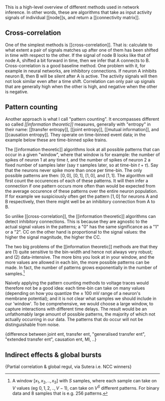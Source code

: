 This is a high-level overview of different methods used in network inference. In other words, these are algorithms that take as input activity signals of individual [[node]]s, and return a [[connectivity matrix]].


## Cross-correlation

One of the simplest methods is [[cross-correlation]]. That is: calculate to what extent a pair of signals matches up after one of them has been shifted in time with respect to the other. If the signal of node B looks like that of node A, shifted a bit forward in time, then we infer that A connects to B.
Cross-correlation is a good baseline method. One problem with it, for example in neural networks, are inhibitory connections. If neuron A inhibits neuron B, then B will be silent after A is active. The activity signals will then not look similar even after a time shift. Correlation can only pair up signals that are generally high when the other is high, and negative when the other is negative.


## Pattern counting

Another approach is what I call "pattern counting". It encompasses different so called *[[information theoretic]]* measures, generally with "entropy" in their name: [[transfer entropy]], [[joint entropy]], [[mutual information]], and [[causation entropy]]. They operate on time-binned event data; in the example below these are time-binned spike trains.

The [[information theoretic]] algorithms look at all possible patterns that can occur in a given "window", where that window is for example: the number of spikes of neuron 1 at any time $t$, and the number of spikes of neuron 2 a fixed number of samples later (say $τ$ samples later, so at time-bin $t+τ$).
Say that the neurons never spike more than once per time-bin. The only possible patterns are then: $[0, 0]$, $[0, 1]$, $[1, 0]$, and $[1, 1]$. The algorithm will first count the occurences of each of these patterns. It will then infer a connection if one pattern occurs more often than would be expected from the average occurence of these patterns over the entire neuron population.
If for example we suspiciously often get the pattern $[1, 0]$ for neurons A and B respectively, then there might well be an inhibitory connection from A to B.

So unlike [[cross-correlation]], the [[information theoretic]] algorithms can detect inhibitory connections. This is because they are agnostic to the actual signal values in the patterns; a "$0$" has the same significance as a "$1$" or a "$2$". CC on the other hand is proportional to the signal values: the higher the signal magnitude, the higher the CC.

The two big problems of the [[information theoretic]] methods are that they are (1) quite sensitive to the bin-width and hence not always very robust; and (2) data-intensive. The more bins you look at in your window, and the more values are allowed in each bin, the more possible patterns can be made. In fact, the number of patterns grows exponentially in the number of samples.[^pat]

[^pat]: A window $[x_1, x_2, .., x_S]$ with $S$ samples, where each sample can take on $V$ values (eg $0, 1, 2, .., V-1$), can take on $V^S$ different patterns. For binary data and 8 samples that is e.g. 256 patterns.

Naively applying the pattern counting methods to voltage traces would therefore not be a good idea: each time-bin can take on many values (depending on how you quantize the ± 100 mV range of a neuron's membrane potential); and it is not clear what samples we should include in our 'window'. To be comprehensive, we would choose a large window, to capture interactions with different time delays. The result would be an unfathomably large amount of possible patterns, the majority of which  not actually occurring in our data. The patterns that do occur will not be distinguishable from noise.

{difference between joint ent, transfer ent, "generalised transfer ent", "extended transfer ent", causation ent, MI, ..}

## Indirect effects & global bursts

{Partial correlation & global regul, via Sutera i.e. NCC winners}